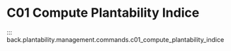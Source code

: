 # C01 Compute Plantability Indice

::: back.plantability.management.commands.c01_compute_plantability_indice
